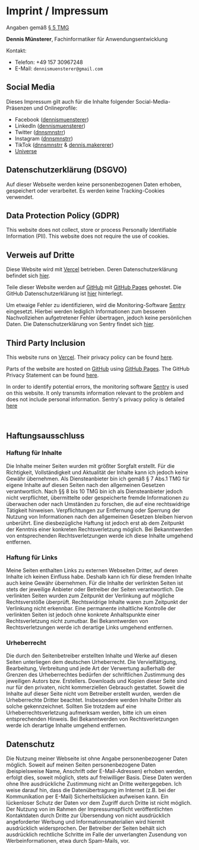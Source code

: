 # Imprint / Impressum

Angaben gemäß [§ 5 TMG](https://www.gesetze-im-internet.de/tmg/__5.html)


__Dennis Münsterer__, Fachinformatiker für Anwendungsentwicklung

Kontakt:

- Telefon: +49 157 30967248
- E-Mail: `dennismuensterer@gmail.com`

## Social Media

Dieses Impressum gilt auch für die Inhalte folgender Social-Media-Präsenzen und Onlineprofile:
- Facebook ([dennismuensterer](https://facebook.com/dennismuensterer))
- LinkedIn ([dennismuensterer](https://www.linkedin.com/in/dennismuensterer))
- Twitter ([dnnsmnstrr](https://twitter.com/dnnsmnstrr))
- Instagram ([dnnsmnstrr](https://www.instagram.com/dnnsmnstrr))
- TikTok ([dnnsmnstrr](https://www.tiktok.com/@dnnsmnstrr) & [dennis.makererer](https://www.tiktok.com/@dennis.makerer))
- [Universe](https://dnnsmnstrr.onuniverse.com/)

## Datenschutzerklärung (DSGVO)
Auf dieser Webseite werden keine personenbezogenen Daten erhoben, gespeichert oder verarbeitet. Es werden keine Tracking-Cookies verwendet.

## Data Protection Policy (GDPR)
This website does not collect, store or process Personally Identifiable Information (PII). This website does not require the use of cookies.

## Verweis auf Dritte
Diese Website wird mit [Vercel](https://vercel.com/) betrieben. Deren Datenschutzerklärung befindet sich [hier](https://vercel.com/legal/privacy-policy).

Teile dieser Website werden auf [GitHub](https://www.github.com/) mit [GitHub Pages](https://help.github.com/articles/what-is-github-pages/) gehostet. Die GitHub Datenschutzerklärung ist [hier](https://docs.github.com/de/site-policy/privacy-policies/github-privacy-statement) hinterlegt.


Um etwaige Fehler zu identifizieren, wird die Monitoring-Software [Sentry](https://sentry.io) eingesetzt. Hierbei  werden lediglich Informationen zum besseren Nachvollziehen aufgetretener Fehler übertragen, jedoch keine persönlichen Daten. Die Datenschutzerklärung von Sentry findet sich [hier](https://sentry.io/privacy/).

## Third Party Inclusion
This website runs on [Vercel](https://vercel.com/). Their privacy policy can be found [here](https://vercel.com/legal/privacy-policy).

Parts of the website are hosted on [GitHub](https://www.github.com/) using [GitHub Pages](https://help.github.com/articles/what-is-github-pages/). The GitHub Privacy Statement can be found [here](https://docs.github.com/en/site-policy/privacy-policies/github-privacy-statement).

In order to identify potential errors, the monitoring software [Sentry](https://sentry.io) is used on this website. It only transmits information relevant to the problem and does not include personal information. Sentry's privacy policy is detailed [here](https://sentry.io/privacy/)

<br />

## Haftungsausschluss

### Haftung für Inhalte

Die Inhalte meiner Seiten wurden mit größter Sorgfalt erstellt. Für die Richtigkeit, Vollständigkeit und Aktualität der Inhalte kann ich jedoch keine Gewähr übernehmen. Als Diensteanbieter bin ich gemäß § 7 Abs.1 TMG für eigene Inhalte auf diesen Seiten nach den allgemeinen Gesetzen verantwortlich. Nach §§ 8 bis 10 TMG bin ich als Diensteanbieter jedoch nicht verpflichtet, übermittelte oder gespeicherte fremde Informationen zu überwachen oder nach Umständen zu forschen, die auf eine rechtswidrige Tätigkeit hinweisen. Verpflichtungen zur Entfernung oder Sperrung der Nutzung von Informationen nach den allgemeinen Gesetzen bleiben hiervon unberührt. Eine diesbezügliche Haftung ist jedoch erst ab dem Zeitpunkt der Kenntnis einer konkreten Rechtsverletzung möglich. Bei Bekanntwerden von entsprechenden Rechtsverletzungen werde ich diese Inhalte umgehend entfernen.

### Haftung für Links

Meine Seiten enthalten Links zu externen Webseiten Dritter, auf deren Inhalte ich keinen Einfluss habe. Deshalb kann ich für diese fremden Inhalte auch keine Gewähr übernehmen. Für die Inhalte der verlinkten Seiten ist stets der jeweilige Anbieter oder Betreiber der Seiten verantwortlich. Die verlinkten Seiten wurden zum Zeitpunkt der Verlinkung auf mögliche Rechtsverstöße überprüft. Rechtswidrige Inhalte waren zum Zeitpunkt der Verlinkung nicht erkennbar. Eine permanente inhaltliche Kontrolle der verlinkten Seiten ist jedoch ohne konkrete Anhaltspunkte einer Rechtsverletzung nicht zumutbar. Bei Bekanntwerden von Rechtsverletzungen werde ich derartige Links umgehend entfernen.

### Urheberrecht

Die durch den Seitenbetreiber erstellten Inhalte und Werke auf diesen Seiten unterliegen dem deutschen Urheberrecht. Die Vervielfältigung, Bearbeitung, Verbreitung und jede Art der Verwertung außerhalb der Grenzen des Urheberrechtes bedürfen der schriftlichen Zustimmung des jeweiligen Autors bzw. Erstellers. Downloads und Kopien dieser Seite sind nur für den privaten, nicht kommerziellen Gebrauch gestattet. Soweit die Inhalte auf dieser Seite nicht vom Betreiber erstellt wurden, werden die Urheberrechte Dritter beachtet. Insbesondere werden Inhalte Dritter als solche gekennzeichnet. Sollten Sie trotzdem auf eine Urheberrechtsverletzung aufmerksam werden, bitte ich um einen entsprechenden Hinweis. Bei Bekanntwerden von Rechtsverletzungen werde ich derartige Inhalte umgehend entfernen.

## Datenschutz

Die Nutzung meiner Webseite ist ohne Angabe personenbezogener Daten möglich. Soweit auf meinen Seiten personenbezogene Daten (beispielsweise Name, Anschrift oder E-Mail-Adressen) erhoben werden, erfolgt dies, soweit möglich, stets auf freiwilliger Basis. Diese Daten werden ohne Ihre ausdrückliche Zustimmung nicht an Dritte weitergegeben.
Ich weise darauf hin, dass die Datenübertragung im Internet (z.B. bei der Kommunikation per E-Mail) Sicherheitslücken aufweisen kann. Ein lückenloser Schutz der Daten vor dem Zugriff durch Dritte ist nicht möglich.
Der Nutzung von im Rahmen der Impressumspflicht veröffentlichten Kontaktdaten durch Dritte zur Übersendung von nicht ausdrücklich angeforderter Werbung und Informationsmaterialien wird hiermit ausdrücklich widersprochen. Der Betreiber der Seiten behält sich ausdrücklich rechtliche Schritte im Falle der unverlangten Zusendung von Werbeinformationen, etwa durch Spam-Mails, vor.
